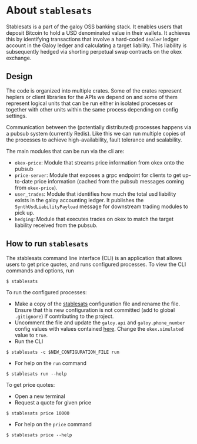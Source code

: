# About `stablesats`
Stablesats is a part of the galoy OSS banking stack.
It enables users that deposit Bitcoin to hold a USD denominated value in their wallets.
It achieves this by identifying transactions that involve a hard-coded `dealer` ledger account in the Galoy ledger and calculating a target liability.
This liability is subsequently hedged via shorting perpetual swap contracts on the okex exchange.

## Design

The code is organized into multiple crates.
Some of the crates represent heplers or client libraries for the APIs we depend on and some of them represent logical units that can be run either in isolated processes or together with other units within the same process depending on config settings.

Communication between the (potentially distributed) processes happens via a pubsub system (currently Redis).
Like this we can run multiple copies of the processes to achieve high-availability, fault tolerance and scalability.

The main modules that can be run via the cli are:
- `okex-price`: Module that streams price information from okex onto the pubsub
- `price-server`: Module that exposes a grpc endpoint for clients to get up-to-date price information (cached from the pubsub messages coming from `okex-price`).
- `user_trades`: Module that identifies how much the total usd liability exists in the galoy accounting ledger. It publishes the `SynthUsdLiabilityPayload` message for downstream trading modules to pick up.
- `hedging`: Module that executes trades on okex to match the target liability received from the pubsub.

## How to run `stablesats`
The stablesats command line interface (CLI) is an application that allows users to get price quotes, and runs configured processes.
To view the CLI commands and options, run
```
$ stablesats
```

To run the configured processes:
- Make a copy of the [stablesats](stablesats.yml) configuration file and rename the file. Ensure that this new configuration is not committed (add to global `.gitignore`) if contributing to the project.
- Uncomment the file and update the `galoy.api` and `galoy.phone_number` config values with values contained [here](https://github.com/GaloyMoney/galoy/blob/main/src/graphql/docs/README.md). Change the `okex.simulated` value to `true`.
- Run the CLI
```
$ stablesats -c $NEW_CONFIGURATION_FILE run
```
- For help on the `run` command
```
$ stablesats run --help
```

To get price quotes:
- Open a new terminal
- Request a quote for given price
```
$ stablesats price 10000
```
- For help on the `price` command

```
$ stablesats price --help
```
